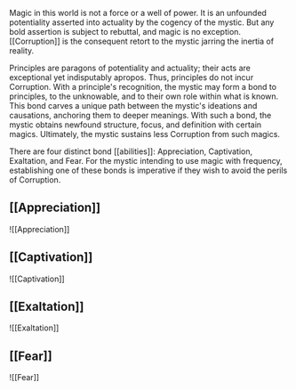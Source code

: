 Magic in this world is not a force or a well of power. It is an unfounded potentiality asserted into actuality by the cogency of the mystic. But any bold assertion is subject to rebuttal, and magic is no exception. [[Corruption]] is the consequent retort to the mystic jarring the inertia of reality.

Principles are paragons of potentiality and actuality; their acts are exceptional yet indisputably apropos. Thus, principles do not incur Corruption. With a principle's recognition, the mystic may form a bond to principles, to the unknowable, and to their own role within what is known. This bond carves a unique path between the mystic's ideations and causations, anchoring them to deeper meanings. With such a bond, the mystic obtains newfound structure, focus, and definition with certain magics. Ultimately, the mystic sustains less Corruption from such magics.

There are four distinct bond [[abilities]]: Appreciation, Captivation, Exaltation, and Fear. For the mystic intending to use magic with frequency, establishing one of these bonds is imperative if they wish to avoid the perils of Corruption.
## [[Appreciation]]
![[Appreciation]]
## [[Captivation]]
![[Captivation]]
## [[Exaltation]]
![[Exaltation]]
## [[Fear]]
![[Fear]]